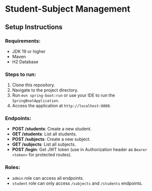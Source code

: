 # Student-Subject Management

## Setup Instructions

### Requirements:
- JDK 19 or higher
- Maven
- H2 Database

### Steps to run:
1. Clone this repository.
2. Navigate to the project directory.
3. Run `mvn spring-boot:run` or use your IDE to run the `SpringBootApplication`.
4. Access the application at `http://localhost:8080`.

### Endpoints:
- **POST /students**: Create a new student.
- **GET /students**: List all students.
- **POST /subjects**: Create a new subject.
- **GET /subjects**: List all subjects.
- **POST /login**: Get JWT token (use in Authorization header as `Bearer <token>` for protected routes).

### Roles:
- `admin` role can access all endpoints.
- `student` role can only access `/subjects` and `/students` endpoints.

